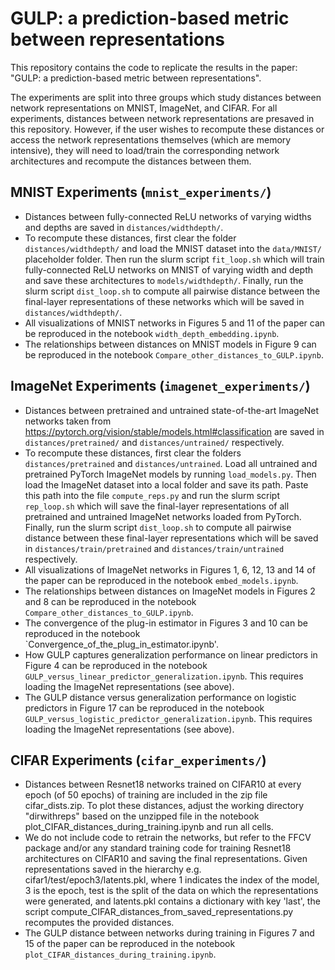 # GULP: a prediction-based metric between representations
This repository contains the code to replicate the results in the paper: "GULP: a prediction-based metric between representations".


The experiments are split into three groups which study distances between network representations on MNIST, ImageNet, and CIFAR. For all experiments, distances between network representations are presaved in this repository. However, if the user wishes to recompute these distances or access the network representations themselves (which are memory intensive), they will need to load/train the corresponding network architectures and recompute the distances between them. 

## MNIST Experiments (`mnist_experiments/`)
* Distances between fully-connected ReLU networks of varying widths and depths are saved in `distances/widthdepth/`.
* To recompute these distances, first clear the folder `distances/widthdepth/` and load the MNIST dataset into the `data/MNIST/` placeholder folder. Then run the slurm script `fit_loop.sh` which will train fully-connected ReLU networks on MNIST of varying width and depth and save these architectures to `models/widthdepth/`. Finally, run the slurm script `dist_loop.sh` to compute all pairwise distance between the final-layer representations of these networks which will be saved in `distances/widthdepth/`.
* All visualizations of MNIST networks in Figures 5 and 11 of the paper can be reproduced in the notebook `width_depth_embedding.ipynb`.
* The relationships between distances on MNIST models in Figure 9 can be reproduced in the notebook `Compare_other_distances_to_GULP.ipynb`.

## ImageNet Experiments (`imagenet_experiments/`)
* Distances between pretrained and untrained state-of-the-art ImageNet networks taken from https://pytorch.org/vision/stable/models.html#classification are saved in `distances/pretrained/` and `distances/untrained/` respectively.
* To recompute these distances, first clear the folders `distances/pretrained` and `distances/untrained`. Load all untrained and pretrained PyTorch ImageNet models by running `load_models.py`. Then load the ImageNet dataset into a local folder and save its path. Paste this path into the file `compute_reps.py` and run the slurm script `rep_loop.sh` which will save the final-layer representations of all pretrained and untrained ImageNet networks loaded from PyTorch. Finally, run the slurm script `dist_loop.sh` to compute all pairwise distance between these final-layer representations which will be saved in `distances/train/pretrained` and `distances/train/untrained` respectively.
* All visualizations of ImageNet networks in Figures 1, 6, 12, 13 and 14 of the paper can be reproduced in the notebook `embed_models.ipynb`.
* The relationships between distances on ImageNet models in Figures 2 and 8 can be reproduced in the notebook `Compare_other_distances_to_GULP.ipynb`.
* The convergence of the plug-in estimator in Figures 3 and 10 can be reproduced in the notebook `Convergence_of_the_plug_in_estimator.ipynb'.
* How GULP captures generalization performance on linear predictors in Figure 4 can be reproduced in the notebook `GULP_versus_linear_predictor_generalization.ipynb`. This requires loading the ImageNet representations (see above).
* The GULP distance versus generalization performance on logistic predictors in Figure 17 can be reproduced in the notebook `GULP_versus_logistic_predictor_generalization.ipynb`. This requires loading the ImageNet representations (see above).

## CIFAR Experiments (`cifar_experiments/`)
* Distances between Resnet18 networks trained on CIFAR10 at every epoch (of 50 epochs) of training are included in the zip file cifar_dists.zip. To plot these distances, adjust the working directory "dirwithreps" based on the unzipped file in the notebook plot_CIFAR_distances_during_training.ipynb and run all cells.
* We do not include code to retrain the networks, but refer to the FFCV package and/or any standard training code for training Resnet18 architectures on CIFAR10 and saving the final representations. Given representations saved in the hierarchy e.g. cifar1/test/epoch3/latents.pkl, where 1 indicates the index of the model, 3 is the epoch, test is the split of the data on which the representations were generated, and latents.pkl contains a dictionary with key 'last', the script compute_CIFAR_distances_from_saved_representations.py recomputes the provided distances.
* The GULP distance between networks during training in Figures 7 and 15 of the paper can be reproduced in the notebook `plot_CIFAR_distances_during_training.ipynb`.
